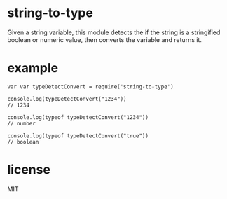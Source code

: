 # string-to-type

Given a string variable, this module detects the if the string is a stringified boolean or numeric
value, then converts the variable and returns it.

# example

```
var var typeDetectConvert = require('string-to-type')

console.log(typeDetectConvert("1234"))
// 1234

console.log(typeof typeDetectConvert("1234"))
// number

console.log(typeof typeDetectConvert("true"))
// boolean
```

# license

MIT

